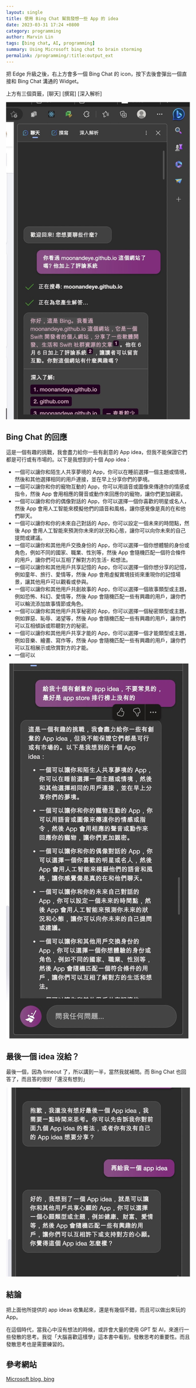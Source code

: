 ```yaml
---
layout: single
title: 使用 Bing Chat 幫我發想一些 App 的 idea
date: 2023-03-31 17:24 +0800
category: programming
author: Marvin Lin
tags: [bing chat, AI, programming]
summary: Using Microsoft bing chat to brain storming
permalink: /programming/:title:output_ext
---
```


把 Edge 升級之後，右上方會多一個 Bing Chat 的 icon，按下去後會彈出一個直接和 Bing Chat 溝通的 Widget。

上方有三個頁籤，[聊天] [撰寫] [深入解析]

![bing edge chat](/assets/posts/edge-bing-chat/bing-tab.jpeg)

## Bing Chat 的回應

這是一個有趣的挑戰，我會盡力給你一些有創意的 App idea，但我不能保證它們都是可行或有市場的。以下是我想到的十個 App idea：

- 一個可以讓你和陌生人共享夢境的 App，你可以在睡前選擇一個主題或情境，然後和其他選擇相同的用戶連接，並在早上分享你們的夢境。
- 一個可以讓你和你的寵物互動的 App，你可以用語音或圖像來傳達你的情感或指令，然後 App 會用相應的聲音或動作來回應你的寵物，讓你們更加親密。
- 一個可以讓你和你的偶像對話的 App，你可以選擇一個你喜歡的明星或名人，然後 App 會用人工智能來模擬他們的語音和風格，讓你感覺像是真的在和他們聊天。
- 一個可以讓你和你的未來自己對話的 App，你可以設定一個未來的時間點，然後 App 會用人工智能來預測你未來的狀況和心態，讓你可以向你未來的自己提問或建議。
- 一個可以讓你和其他用戶交換身份的 App，你可以選擇一個你想體驗的身份或角色，例如不同的國家、職業、性別等，然後 App 會隨機匹配一個符合條件的用戶，讓你們可以互相了解對方的生活- 和想法。
- 一個可以讓你和其他用戶共享記憶的 App，你可以選擇一個你想分享的記憶，例如童年、旅行、愛情等，然後 App 會用虛擬實境技術來重現你的記憶場景，讓其他用戶可以觀看或參與。
- 一個可以讓你和其他用戶共創故事的 App，你可以選擇一個故事類型或主題，例如恐怖、科幻、愛情等，然後 App 會隨機匹配一些有興趣的用戶，讓你們可以輪流添加故事情節或角色。
- 一個可以讓你和其他用戶共享秘密的 App，你可以選擇一個秘密類型或主題，例如罪惡、恥辱、渴望等，然後 App 會隨機匹配一些有興趣的用戶，讓你們可以互相傾訴或聆聽對方的秘密。
- 一個可以讓你和其他用戶共享才能的 App，你可以選擇一個才能類型或主題，例如音樂、繪畫、寫作等，然後 App 會隨機匹配一些有興趣的用戶，讓你們可以互相展示或欣賞對方的才能。
- 一個可以

![bing give me ideas](/assets/posts/edge-bing-chat/bing-idea.jpeg)

## 最後一個 idea 沒給？

最後一個，因為 timeout 了，所以講到一半，當然我就補問。而 Bing Chat 也回答了，而且答的很好「還沒有想到」

![last question](/assets/posts/edge-bing-chat/last-idea.jpeg)

## 結論

把上面他所提供的 app ideas 收集起來，還是有幾個不錯，而且可以做出來玩的 App。

在這個時代，當我心中沒有想法的時候，或許會大量的使用 GPT 型 AI，來進行一些發散的思考。我從「大腦喜歡這樣學」這本書中看到，發散思考的重要性。而且發散思考也是需要練習的。

## 參考網站

[Microsoft blog, bing](https://blogs.microsoft.com/blog/2023/02/07/reinventing-search-with-a-new-ai-powered-microsoft-bing-and-edge-your-copilot-for-the-web/)